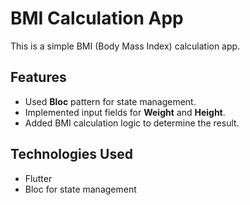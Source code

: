 # BMI Calculation App

This is a simple BMI (Body Mass Index) calculation app.

## Features
- Used **Bloc** pattern for state management.
- Implemented input fields for **Weight** and **Height**.
- Added BMI calculation logic to determine the result.

## Technologies Used
- Flutter
- Bloc for state management


